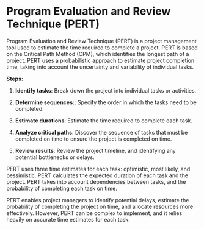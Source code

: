 # Program Evaluation and Review Technique (PERT)

Program Evaluation and Review Technique (PERT) is a project management tool used to estimate the time required to complete a project. PERT is based on the Critical Path Method (CPM), which identifies the longest path of a project. PERT uses a probabilistic approach to estimate project completion time, taking into account the uncertainty and variability of individual tasks.

**Steps:**

1. **Identify tasks**: Break down the project into individual tasks or activities.

2. **Determine sequences:**: Specify the order in which the tasks need to be completed.

3. **Estimate durations**: Estimate the time required to complete each task.

4. **Analyze critical paths**: Discover the sequence of tasks that must be completed on time to ensure the project is completed on time.

5. **Review results**: Review the project timeline, and identifying any potential bottlenecks or delays.

PERT uses three time estimates for each task: optimistic, most likely, and pessimistic. PERT calculates the expected duration of each task and the project. PERT takes into account dependencies between tasks, and the probability of completing each task on time.

PERT enables project managers to identify potential delays, estimate the probability of completing the project on time, and allocate resources more effectively. However, PERT can be complex to implement, and it relies heavily on accurate time estimates for each task.
